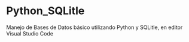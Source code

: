 # Python_SQLitle
Manejo de Bases de Datos básico utilizando Python y SQLitle, en editor Visual Studio Code
